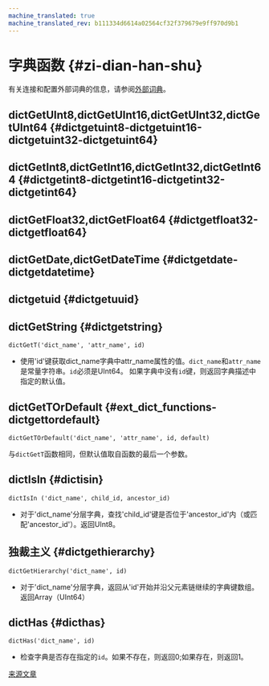```yaml
---
machine_translated: true
machine_translated_rev: b111334d6614a02564cf32f379679e9ff970d9b1
---
```


# 字典函数 {#zi-dian-han-shu}

有关连接和配置外部词典的信息，请参阅[外部词典](../../sql_reference/functions/ext_dict_functions.md)。

## dictGetUInt8,dictGetUInt16,dictGetUInt32,dictGetUInt64 {#dictgetuint8-dictgetuint16-dictgetuint32-dictgetuint64}

## dictGetInt8,dictGetInt16,dictGetInt32,dictGetInt64 {#dictgetint8-dictgetint16-dictgetint32-dictgetint64}

## dictGetFloat32,dictGetFloat64 {#dictgetfloat32-dictgetfloat64}

## dictGetDate,dictGetDateTime {#dictgetdate-dictgetdatetime}

## dictgetuid {#dictgetuuid}

## dictGetString {#dictgetstring}

`dictGetT('dict_name', 'attr_name', id)`

-   使用'id'键获取dict\_name字典中attr\_name属性的值。`dict_name`和`attr_name`是常量字符串。`id`必须是UInt64。
    如果字典中没有`id`键，则返回字典描述中指定的默认值。

## dictGetTOrDefault {#ext_dict_functions-dictgettordefault}

`dictGetTOrDefault('dict_name', 'attr_name', id, default)`

与`dictGetT`函数相同，但默认值取自函数的最后一个参数。

## dictIsIn {#dictisin}

`dictIsIn ('dict_name', child_id, ancestor_id)`

-   对于'dict\_name'分层字典，查找'child\_id'键是否位于'ancestor\_id'内（或匹配'ancestor\_id'）。返回UInt8。

## 独裁主义 {#dictgethierarchy}

`dictGetHierarchy('dict_name', id)`

-   对于'dict\_name'分层字典，返回从'id'开始并沿父元素链继续的字典键数组。返回Array（UInt64）

## dictHas {#dicthas}

`dictHas('dict_name', id)`

-   检查字典是否存在指定的`id`。如果不存在，则返回0;如果存在，则返回1。

[来源文章](https://clickhouse.tech/docs/en/query_language/functions/ext_dict_functions/) <!--hide-->
